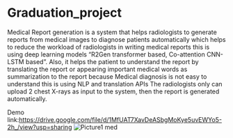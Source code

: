 # Graduation_project
Medical Report generation  is a  system that helps radiologists  to generate reports from medical images to diagnose patients automatically which helps to reduce the workload of radiologists in writing medical reports this is  using deep learning models “R2Gen transformer based, Co-attention CNN-LSTM based”.
Also, it helps the patient to understand the report by translating the report or  appearing important  medical words as summarization to the report because Medical diagnosis is not easy to understand  this  is using  NLP and translation APIs 
The radiologists only can upload  2  chest X-rays as input to the system, then the report is generated automatically.

Demo link:https://drive.google.com/file/d/1MfUAT7XavDeASbgMoKye5uvEWYo5-2h_/view?usp=sharing
![Picture1 med](https://github.com/Hagar-Ahmed-Rayan/Graduation_project/assets/73147463/6bf9132a-b45a-4653-b467-ddfa4b6ed027)

